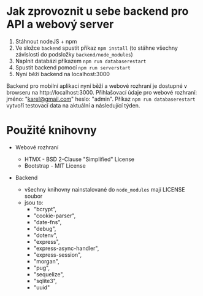 # Jak zprovoznit u sebe backend pro API a webový server

1) Stáhnout nodeJS + npm
2) Ve složce `backend` spustit příkaz `npm install` (to stáhne všechny závislosti do podsložky `backend/node_modules`)
3) Naplnit databázi příkazem `npm run databaserestart`
4) Spustit backend pomocí `npm run serverstart`
5) Nyní běží backend na localhost:3000

Backend pro mobilní aplikaci nyní běží a webové rozhraní je dostupné v browseru na http://localhost:3000. Přihlašovací údaje pro webové rozhraní: jméno: "karel@gmail.com" heslo: "admin". Příkaz `npm run databaserestart` vytvoří testovací data na aktuální a následující týden.

# Použité knihovny

- Webové rozhraní
  - HTMX - BSD 2-Clause "Simplified" License
  - Bootstrap - MIT License

- Backend
  - všechny knihovny nainstalované do `node_modules` mají LICENSE soubor
  - jsou to:
    - "bcrypt",
    - "cookie-parser",
    - "date-fns",
    - "debug",
    - "dotenv",
    - "express",
    - "express-async-handler",
    - "express-session",
    - "morgan",
    - "pug",
    - "sequelize",
    - "sqlite3",
    - "uuid"
